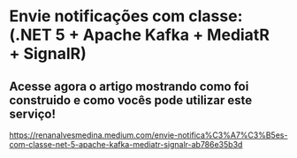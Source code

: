 # Envie notificações com classe: (.NET 5 + Apache Kafka + MediatR + SignalR)

## Acesse agora o artigo mostrando como foi construido e como vocês pode utilizar este serviço!

https://renanalvesmedina.medium.com/envie-notifica%C3%A7%C3%B5es-com-classe-net-5-apache-kafka-mediatr-signalr-ab786e35b3d

